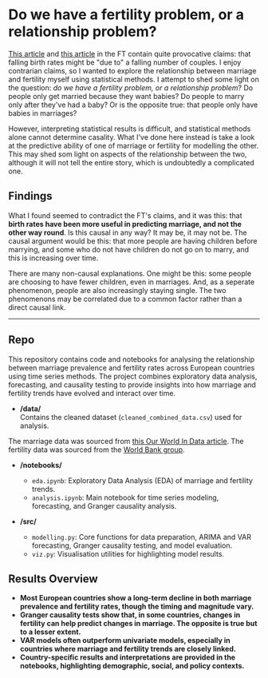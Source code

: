 # Do we have a fertility problem, or a relationship problem?

[This article](https://www.ft.com/content/43e2b4f6-5ab7-4c47-b9fd-d611c36dad74) and [this article](https://www.ft.com/content/cef1c8b4-b278-425a-88b4-99d37bd4439b) in the FT contain quite provocative claims: that falling birth rates might be "due to" a falling number of couples. I enjoy contrarian claims, so I wanted to explore the relationship between marriage and fertility myself using statistical methods. I attempt to shed some light on the question: _do we have a fertility problem, or a relationship problem_? Do people only get married because they want babies? Do people to marry only after they've had a baby? Or is the opposite true: that people only have babies in marriages?

However, interpreting statistical results is difficult, and statistical methods alone cannot determine casality. What I've done here instead is take a look at the predictive ability of one of marriage or fertility for modelling the other. This may shed som light on aspects of the relationship between the two, although it will not tell the entire story, which is undoubtedly a complicated one.

## Findings

What I found seemed to contradict the FT's claims, and it was this: that **birth rates have been more useful in predicting marriage, and not the other way round**. Is this causal in any way? It may be, it may not be. The causal argument would be this: that more people are having children before marrying, and some who do not have children do not go on to marry, and this is increasing over time.

There are many non-causal explanations. One might be this: some people are choosing to have fewer children, even in marriages. And, as a seperate phenomenon, people are also increasingly staying single. The two phenomenons may be correlated due to a common factor rather than a direct causal link.

---

## Repo
This repository contains code and notebooks for analysing the relationship between marriage prevalence and fertility rates across European countries using time series methods. The project combines exploratory data analysis, forecasting, and causality testing to provide insights into how marriage and fertility trends have evolved and interact over time.

- **/data/**  
  Contains the cleaned dataset (`cleaned_combined_data.csv`) used for analysis.

The marriage data was sourced from [this Our World In Data article](https://ourworldindata.org/marriages-and-divorces#:~:text=Overall%2C%20we%20see%20a%20global,married%20or%20in%20a%20union.).
The fertility data was sourced from the [World Bank group](https://data.worldbank.org/indicator/SP.DYN.TFRT.IN?end=2023&start=1960&view=chart).

- **/notebooks/**  
  - `eda.ipynb`: Exploratory Data Analysis (EDA) of marriage and fertility trends.
  - `analysis.ipynb`: Main notebook for time series modeling, forecasting, and Granger causality analysis.

- **/src/**  
  - `modelling.py`: Core functions for data preparation, ARIMA and VAR forecasting, Granger causality testing, and model evaluation.
  - `viz.py`: Visualisation utilities for highlighting model results.

## Results Overview
- **Most European countries show a long-term decline in both marriage prevalence and fertility rates, though the timing and magnitude vary.**
- **Granger causality tests show that, in some countries, changes in fertility can help predict changes in marriage. The opposite is true but to a lesser extent.**
- **VAR models often outperform univariate models, especially in countries where marriage and fertility trends are closely linked.**
- **Country-specific results and interpretations are provided in the notebooks, highlighting demographic, social, and policy contexts.**
